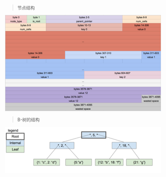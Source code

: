 > 节点结构

![结构图](https://github.com/greedkiss/markdown_picture/blob/master/leaf-node-format.png)
>B-树的结构

![结构图](https://github.com/greedkiss/markdown_picture/blob/master/btree6.png)
